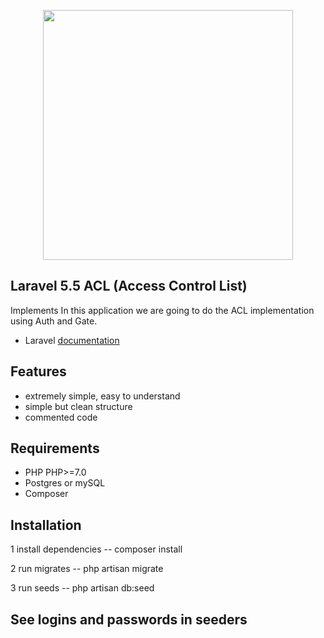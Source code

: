 <p align="center"><img src="https://res.cloudinary.com/dtfbvvkyp/image/upload/v1566331377/laravel-logolockup-cmyk-red.svg" width="400"></p>

## Laravel 5.5 ACL (Access Control List)

Implements
In this application we are going to do the ACL implementation using Auth and Gate.
- Laravel [documentation](https://laravel.com/docs/5.5/authentication)

## Features

- extremely simple, easy to understand
- simple but clean structure
- commented code

## Requirements

- PHP PHP>=7.0
- Postgres or mySQL
- Composer

## Installation

1 install dependencies
-- composer install

2 run migrates
-- php artisan migrate

3 run seeds
-- php artisan db:seed

## See logins and passwords in seeders
